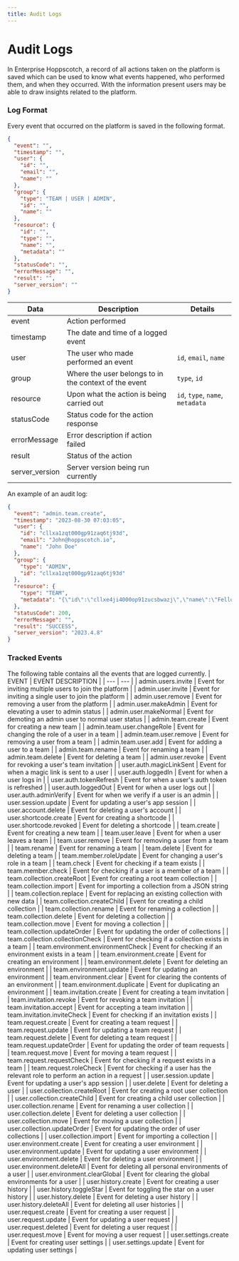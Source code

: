 ```yaml
---
title: Audit Logs
---
```


# Audit Logs

In Enterprise Hoppscotch, a record of all actions taken on the platform is saved which can be used to know what events happened, who performed them, and when they occurred. With the information present users may be able to draw insights related to the platform.

### Log Format

Every event that occurred on the platform is saved in the following format.

```json
{
  "event": "",
  "timestamp": "",
  "user": {
    "id": "",
    "email": "",
    "name": ""
  },
  "group": {
    "type": "TEAM | USER | ADMIN",
    "id": "",
    "name": ""
  },
  "resource": {
    "id": "",
    "type": "",
    "name": "",
    "metadata": ""
  },
  "statusCode": "",
  "errorMessage": "",
  "result": "",
  "server_version": ""
}
```

| Data           | Description                                           | Details                          |
| -------------- | ----------------------------------------------------- | -------------------------------- |
| event          | Action performed                                      |                                  |
| timestamp      | The date and time of a logged event                   |                                  |
| user           | The user who made performed an event                  | `id`, `email`, `name`            |
| group          | Where the user belongs to in the context of the event | `type`, `id`                     |
| resource       | Upon what the action is being carried out             | `id`, `type`, `name`, `metadata` |
| statusCode     | Status code for the action response                   |                                  |
| errorMessage   | Error description if action failed                    |                                  |
| result         | Status of the action                                  |                                  |
| server_version | Server version being run currently                    |                                  |

An example of an audit log:

```json
{
  "event": "admin.team.create",
  "timestamp": "2023-08-30 07:03:05",
  "user": {
    "id": "cllxa1zqt000gp91zaq6tj93d",
    "email": "John@hoppscotch.io",
    "name": "John Doe"
  },
  "group": {
    "type": "ADMIN",
    "id": "cllxa1zqt000gp91zaq6tj93d"
  },
  "resource": {
    "type": "TEAM",
    "metadata": "{\"id\":\"cllxe4ji4000op91zucsbwazj\",\"name\":\"Fellowship of the Hopp\"}"
  },
  "statusCode": 200,
  "errorMessage": "",
  "result": "SUCCESS",
  "server_version": "2023.4.8"
}
```

### Tracked Events

The following table contains all the events that are logged currently.
| EVENT | EVENT DESCRIPTION |
| --- | --- |
| admin.users.invite | Event for inviting multiple users to join the platform |
| admin.user.invite | Event for inviting a single user to join the platform |
| admin.user.remove | Event for removing a user from the platform |
| admin.user.makeAdmin | Event for elevating a user to admin status |
| admin.user.makeNormal | Event for demoting an admin user to normal user status |
| admin.team.create | Event for creating a new team |
| admin.team.user.changeRole | Event for changing the role of a user in a team |
| admin.team.user.remove | Event for removing a user from a team |
| admin.team.user.add | Event for adding a user to a team |
| admin.team.rename | Event for renaming a team |
| admin.team.delete | Event for deleting a team |
| admin.user.revoke | Event for revoking a user's team invitation |
| user.auth.magicLinkSent | Event for when a magic link is sent to a user |
| user.auth.loggedIn | Event for when a user logs in |
| user.auth.tokenRefresh | Event for when a user's auth token is refreshed |
| user.auth.loggedOut | Event for when a user logs out |
| user.auth.adminVerify | Event for when we verify if a user is an admin |
| user.session.update | Event for updating a user's app session |
| user.account.delete | Event for deleting a user's account |
| user.shortcode.create | Event for creating a shortcode |
| user.shortcode.revoked | Event for deleting a shortcode |
| team.create | Event for creating a new team |
| team.user.leave | Event for when a user leaves a team |
| team.user.remove | Event for removing a user from a team |
| team.rename | Event for renaming a team |
| team.delete | Event for deleting a team |
| team.member.roleUpdate | Event for changing a user's role in a team |
| team.check | Event for checking if a team exists |
| team.member.check | Event for checking if a user is a member of a team |
| team.collection.createRoot | Event for creating a root team collection |
| team.collection.import | Event for importing a collection from a JSON string |
| team.collection.replace | Event for replacing an existing collection with new data |
| team.collection.createChild | Event for creating a child collection |
| team.collection.rename | Event for renaming a collection |
| team.collection.delete | Event for deleting a collection |
| team.collection.move | Event for moving a collection |
| team.collection.updateOrder | Event for updating the order of collections |
| team.collection.collectionCheck | Event for checking if a collection exists in a team |
| team.environment.environmentCheck | Event for checking if an environment exists in a team |
| team.environment.create | Event for creating an environment |
| team.environment.delete | Event for deleting an environment |
| team.environment.update | Event for updating an environment |
| team.environment.clear | Event for clearing the contents of an environment |
| team.environment.duplicate | Event for duplicating an environment |
| team.invitation.create | Event for creating a team invitation |
| team.invitation.revoke | Event for revoking a team invitation |
| team.invitation.accept | Event for accepting a team invitation |
| team.invitation.inviteCheck | Event for checking if an invitation exists |
| team.request.create | Event for creating a team request |
| team.request.update | Event for updating a team request |
| team.request.delete | Event for deleting a team request |
| team.request.updateOrder | Event for updating the order of team requests |
| team.request.move | Event for moving a team request |
| team.request.requestCheck | Event for checking if a request exists in a team |
| team.request.roleCheck | Event for checking if a user has the relevant role to perform an action in a request |
| user.session.update | Event for updating a user's app session |
| user.delete | Event for deleting a user |
| user.collection.createRoot | Event for creating a root user collection |
| user.collection.createChild | Event for creating a child user collection |
| user.collection.rename | Event for renaming a user collection |
| user.collection.delete | Event for deleting a user collection |
| user.collection.move | Event for moving a user collection |
| user.collection.updateOrder | Event for updating the order of user collections |
| user.collection.import | Event for importing a collection |
| user.environment.create | Event for creating a user environment |
| user.environment.update | Event for updating a user environment |
| user.environment.delete | Event for deleting a user environment |
| user.environment.deleteAll | Event for deleting all personal environments of a user |
| user.environment.clearGlobal | Event for clearing the global environments for a user |
| user.history.create | Event for creating a user history |
| user.history.toggleStar | Event for toggling the star on a user history |
| user.history.delete | Event for deleting a user history |
| user.history.deleteAll | Event for deleting all user histories |
| user.request.create | Event for creating a user request |
| user.request.update | Event for updating a user request |
| user.request.deleted | Event for deleting a user request |
| user.request.move | Event for moving a user request |
| user.settings.create | Event for creating user settings |
| user.settings.update | Event for updating user settings |
